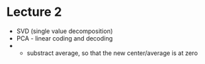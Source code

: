 # Lecture 2
- SVD (single value decomposition)
- PCA - linear coding and decoding
- - substract average, so that the new center/average is at zero
